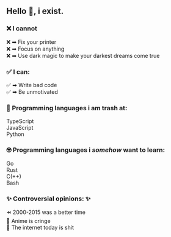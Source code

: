 ## Hello 👋, i exist.  
### ❌ I cannot   
❌ ➡ Fix your printer   
❌ ➡ Focus on anything   
❌ ➡ Use dark magic to make your darkest dreams come true   
   
### ✅ I can:   
✅ ➡ Write bad code   
✅ ➡ Be unmotivated   
   
### 🚮 Programming languages i am trash at:   
TypeScript   
JavaScript   
Python   
   
### 🤓 Programming languages i _somehow_ want to learn:   
Go    
Rust    
C(++)   
Bash   
   
### ✨ Controversial opinions: ✨   
⏪ 2000-2015 was a better time   
🧒 Anime is cringe   
💩 The internet today is shit   
<!--
**Shusz/Shusz** is a ✨ _special_ ✨ repository because its `README.md` (this file) appears on your GitHub profile.

Here are some ideas to get you started:

- 🔭 I’m currently working on ...
- 🌱 I’m currently learning ...
- 👯 I’m looking to collaborate on ...
- 🤔 I’m looking for help with ...
- 💬 Ask me about ...
- 📫 How to reach me: ...
- 😄 Pronouns: ...
- ⚡ Fun fact: ...
-->
